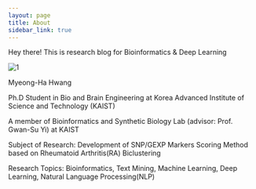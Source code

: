 ```yaml
---
layout: page
title: About
sidebar_link: true
---
```


<p class="message">
  Hey there! This is research blog for Bioinformatics & Deep Learning
</p>

![1](myeonghahwang.github.io/_screenshots/1.png)

Myeong-Ha Hwang

Ph.D Student in Bio and Brain Engineering at Korea Advanced Institute of Science and Technology (KAIST)

A member of Bioinformatics and Synthetic Biology Lab (advisor: Prof. Gwan-Su Yi) at KAIST 

Subject of Research: Development of SNP/GEXP Markers Scoring Method based on Rheumatoid Arthritis(RA) Biclustering

Research Topics: Bioinformatics, Text Mining, Machine Learning, Deep Learning, Natural Language Processing(NLP)
